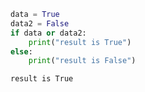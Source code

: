 ```python
data = True
data2 = False
if data or data2:
    print("result is True")
else:
    print("result is False")
```

```bash
result is True
```
